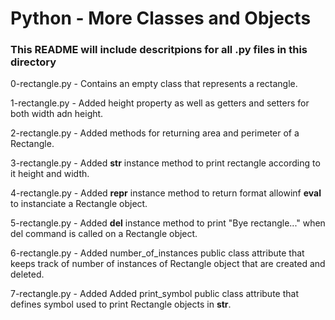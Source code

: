 # Python - More Classes and Objects
### This README will include descritpions for all .py files in this directory

0-rectangle.py - Contains an empty class that represents a rectangle.

1-rectangle.py - Added height property as well as getters and setters for both width adn height.

2-rectangle.py - Added methods for returning area and perimeter of a Rectangle.

3-rectangle.py - Added __str__ instance method to print rectangle according to it height and width.

4-rectangle.py - Added __repr__ instance method to return format allowinf __eval__ to instanciate a Rectangle object.

5-rectangle.py - Added __del__ instance method to print "Bye rectangle..." when del command is called on a Rectangle object.

6-rectangle.py - Added number_of_instances public class attribute that keeps track of number of instances of Rectangle object that are created and deleted.

7-rectangle.py - Added Added print_symbol public class attribute that defines symbol used to print Rectangle objects in __str__.
